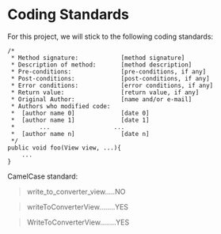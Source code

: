 # Coding Standards

For this project, we will stick to the following coding standards:

```
/*
 * Method signature:			[method signature]
 * Description of method:		[method description]
 * Pre-conditions:				[pre-conditions, if any]
 * Post-conditions:				[post-conditions, if any]
 * Error conditions:			[error conditions, if any]
 * Return value:				[return value, if any]
 * Original Author:				[name and/or e-mail]
 * Authors who modified code:	
 *	[author name 0]				[date 0]
 *	[author name 1]				[date 1]
 *	     ...			  	  ...
 * 	[author name n]				[date n]	
 */
public void foo(View view, ...){
	...
}
```

CamelCase standard:

> write_to_converter_view.....NO

> writeToConverterView........YES

> WriteToConverterView........YES
